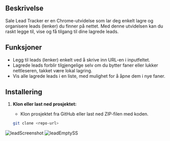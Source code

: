 ## Beskrivelse

Sale Lead Tracker er en Chrome-utvidelse som lar deg enkelt lagre og organisere leads (lenker) du finner på nettet. Med denne utvidelsen kan du raskt legge til, vise og få tilgang til dine lagrede leads.

## Funksjoner

- Legg til leads (lenker) enkelt ved å skrive inn URL-en i inputfeltet.
- Lagrede leads forblir tilgjengelige selv om du bytter faner eller lukker nettleseren, takket være lokal lagring.
- Vis alle lagrede leads i en liste, med mulighet for å åpne dem i nye faner.

## Installering

1. **Klon eller last ned prosjektet:**
   - Klon prosjektet fra GitHub eller last ned ZIP-filen med koden.
   
   ```bash
   git clone <repo-url>

![leadScreenshot](https://github.com/user-attachments/assets/6a5fbb4d-09c3-4698-9468-92f56d0ea5ed)
![leadEmptySS](https://github.com/user-attachments/assets/0089efe2-703f-4810-83ec-65eed35f8b61)

